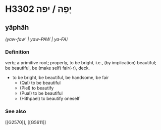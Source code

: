 # H3302 יָפָה / יפה

## yâphâh

_(yaw-faw' | yaw-PAW | ya-FA)_

### Definition

verb; a primitive root; properly, to be bright, i.e., (by implication) beautiful; be beautiful, be (make self) fair(-r), deck.

- to be bright, be beautiful, be handsome, be fair
    - (Qal) to be beautiful
    - (Piel) to beautify
    - (Pual) to be beautiful
    - (Hithpael) to beautify oneself
### See also

[[G2570]], [[G5611]]


